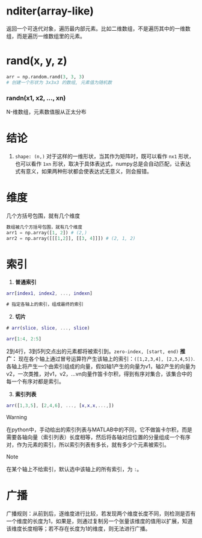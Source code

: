 # nditer(array-like)
返回一个可迭代对象，遍历最内部元素。比如二维数组，不是遍历其中的一维数组，而是遍历一维数组里的元素。
# rand(x, y, z)
``` python
arr = np.random.rand(3, 3, 3)
# 创建一个形状为 3x3x3 的数组, 元素值为随机数
```
### randn(x1, x2, ..., xn)
N-维数组，元素数值服从正太分布

# 结论
1. `shape: (n,)` 对于这样的一维形状，当其作为矩阵时，既可以看作 `nx1` 形状， 也可以看作 `1xn` 形状，取决于具体表达式，numpy总是会自动匹配，让表达式有意义，如果两种形状都会使表达式无意义，则会报错。

# 维度
几个方括号包围，就有几个维度
``` python
数组被几个方括号包围，就有几个维度
arr1 = np.array([1, 2]) # (2,)
arr2 = np.array([[[1,2]], [[3, 4]]]) # (2, 1, 2)
```


# 索引
1. **普通索引**
```MATLAB
arr[index1, index2, ..., indexn]

# 指定各轴上的索引，组成最终的索引
```

2. **切片**
```MATLAB
# arr(slice, slice, ..., slice)

arr[1:4, 2:5]
```
2到4行，3到5列交点出的元素都将被索引到。`zero-index, [start, end)`
**推广：**
现在各个轴上通过冒号运算符产生该轴上的索引：`([1,2,3,4], [2,3,4,5])`.各轴上将产生一个由索引组成的向量，假如轴1产生的向量为v1，轴2产生的向量为v2，一次类推，对v1，v2，...vn向量作笛卡尔积，得到有序对集合，该集合中的每一个有序对都是索引。

3. **索引列表**
```MATLAB
arr([1,3,5], [2,4,6], ..., [x,x,x,...,])
```

>[!warning]
>在python中，手动给出的索引列表与MATLAB中的不同，它不做笛卡尔积，而是需要各轴向量（索引列表）长度相等，然后将各轴对应位置的分量组成一个有序对，作为元素的索引，所以索引列表有多长，就有多少个元素被索引。


>[!note] 
>在某个轴上不给索引，默认选中该轴上的所有索引，为 `:`。

# 广播
广播规则：从前到后，逐维度进行比较，若发现两个维度长度不同，则检测是否有一个维度的长度为1，如果是，则通过复制另一个张量该维度的值用以扩展，知道该维度长度相等；若不存在长度为1的维度，则无法进行广播。
